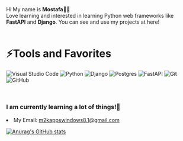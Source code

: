 <h2 align="center"> </h2>

Hi My name is <b>Mostafa</b>👋😄<br>
Love learning and interested in learning Python web frameworks like **FastAPI** and **Django**.
You can see and use my projects at here!
<br><br>

<h1>⚡Tools and Favorites</h1>

![Visual Studio Code](https://img.shields.io/badge/Visual%20Studio%20Code-0078d7.svg?style=for-the-badge&logo=visual-studio-code&logoColor=white)
![Python](https://img.shields.io/badge/python-3670A0?style=for-the-badge&logo=python&logoColor=ffdd54)
![Django](https://img.shields.io/badge/django-%23092E20.svg?style=for-the-badge&logo=django&logoColor=white)
![Postgres](https://img.shields.io/badge/postgres-%23316192.svg?style=for-the-badge&logo=postgresql&logoColor=white)
![FastAPI](https://img.shields.io/badge/FastAPI-005571?style=for-the-badge&logo=fastapi)
![Git](https://img.shields.io/badge/git-%23F05033.svg?style=for-the-badge&logo=git&logoColor=white)
![GitHub](https://img.shields.io/badge/github-%23121011.svg?style=for-the-badge&logo=github&logoColor=white)

<br>
<h3><p>I am currently learning a lot of things!📃</p></h3>
<li> My Email: <a href="mailto:m2kappswindows8.1@gmail.com">m2kappswindows8.1@gmail.com</a>

[![Anurag's GitHub stats](https://github-readme-stats.vercel.app/api?username=MosTafa2K)](https://github.com/MosTafa2K/github-readme-stats)
